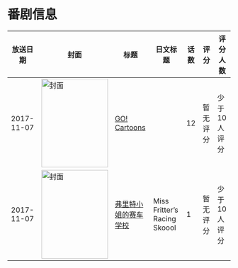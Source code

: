 # 番剧信息

|放送日期|封面|标题|日文标题|话数|评分|评分人数|
|---|---|---|---|---|---|---|
|2017-11-07|<img src="//lain.bgm.tv/pic/cover/c/90/25/298653_We59h.jpg" alt="封面" style="width:150px;height:200px;object-fit:cover;">|[GO! Cartoons](https://bangumi.tv/subject/298653)||12|暂无评分|少于10人评分|
|2017-11-07|<img src="//lain.bgm.tv/pic/cover/c/5e/5d/308840_oI2I4.jpg" alt="封面" style="width:150px;height:200px;object-fit:cover;">|[弗里特小姐的赛车学校](https://bangumi.tv/subject/308840)|Miss Fritter’s Racing Skoool|1|暂无评分|少于10人评分|
